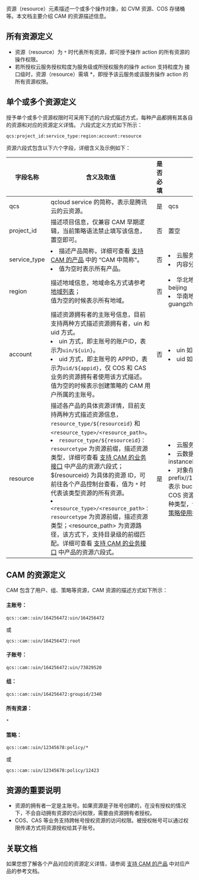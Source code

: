资源（resource）元素描述一个或多个操作对象，如 CVM 资源、COS 存储桶等。本文档主要介绍 CAM 的资源描述信息。

## 所有资源定义

- 资源（resource）为 `*` 时代表所有资源，即可授予操作 action 的所有资源的操作权限。
- 若所授权云服务授权粒度为服务级或所授权服务的操作 action 支持粒度为 接口级时，资源（resource）需填 *，即授予该云服务或该服务操作 action 的所有资源权限。

## 单个或多个资源定义

授予单个或多个资源权限时可采用下述的六段式描述方式，每种产品都拥有其各自的资源和对应的资源定义详情。
六段式定义方式如下所示：

```
qcs:project_id:service_type:region:account:resource
```

资源六段式包含以下六个字段，详细含义及示例如下：

| 字段名称     | 含义及取值                                                   | 是否必填 | 示例                                                         |
| ------------ | ------------------------------------------------------------ | -------- | ------------------------------------------------------------ |
| qcs          | qcloud service 的简称，表示是腾讯云的云资源。                | 是       | qcs                                                          |
| project_id   | 描述项目信息，仅兼容 CAM 早期逻辑，当前策略语法禁止填写该信息，置空即可。 | 否       | 置空                                                         |
| service_type | <li>描述产品简称，详细可查看 [支持 CAM 的产品](https://cloud.tencent.com/document/product/598/10588) 中的 “CAM 中简称”。</li><li>值为空时表示所有产品。</li> | 否       | <li>云服务器为 cvm</li><li>内容分发网络为 cdn</li>           |
| region       | 描述地域信息，地域命名方式请参考  [地域列表](https://cloud.tencent.com/document/api/213/15692#.E5.9C.B0.E5.9F.9F.E5.88.97.E8.A1.A8)；<br/>值为空的时候表示所有地域。 | 否       | <li>华北地区(北京)为 ap-beijing</li><li>华南地区(广州)为 ap-guangzhou</li> |
| account      | 描述资源拥有者的主账号信息，目前支持两种方式描述资源拥有者，uin 和 uid 方式。<li>uin 方式，即主账号的账户ID，表示为`uin/${uin}`。</li><li>uid 方式，即主账号的 APPID，表示为`uid/${appid}`，仅 COS 和 CAS 业务的资源拥有者使用该方式描述。</li>值为空的时候表示创建策略的 CAM 用户所属的主账号。 | 否       | <li>uin 如：uin/12345678</li><li>uid 如：uid/10001234 </li>  |
| resource     | 描述各产品的具体资源详情，目前支持两种方式描述资源信息，`resource_type/${resourceid}` 和 `<resource_type>/<resource_path>`。<li>`resource_type/${resourceid}：resourcetype` 为资源前缀，描述资源类型，详细可查看 [支持 CAM 的业务接口](https://cloud.tencent.com/document/product/598/67350) 中产品的资源六段式；${resourceid} 为具体的资源 ID，可前往各个产品控制台查看，值为 `*` 时代表该类型资源的所有资源。</li><li>`<resource_type>/<resource_path>：resourcetype` 为资源前缀，描述资源类型；<resource_path> 为资源路径，该方式下，支持目录级的前缀匹配。详细可查看 [支持 CAM 的业务接口](https://cloud.tencent.com/document/product/598/67350) 中产品的资源六段式。</li> | 是       | <li>云服务器：instance/ins-1</li><li>云数据库 MySQL：instanceId/cdb-1</li><li>对象存储 COS：prefix//10001234/bucket1/* 表示 bucket1 下的所有文件。COS 资源（resource）支持多种类型，详情请参见 [COS 授权策略使用指引](https://cloud.tencent.com/document/product/436/31923)</li> |

## CAM 的资源定义  

CAM 包含了用户、组、策略等资源，CAM 资源的描述方式如下所示： 

#### 主账号：

```
qcs::cam::uin/164256472:uin/164256472
```

或

```
qcs::cam::uin/164256472:root 
```

#### 子账号：

```
qcs::cam::uin/164256472:uin/73829520
```

#### 组：

```
qcs::cam::uin/164256472:groupid/2340
```

#### 所有资源：

```
*
```

#### 策略：

```
qcs::cam::uin/12345678:policy/*
```

或

```
qcs::cam::uin/12345678:policy/12423
```

## 资源的重要说明

- 资源的拥有者一定是主账号。如果资源是子账号创建的，在没有授权的情况下，不会自动拥有资源的访问权限，需要由资源拥有者授权。
- COS、CAS 等业务支持跨帐号授权资源的访问权限。被授权帐号可以通过权限传递方式将资源授权给其子账号。

## 关联文档

如果您想了解各个产品对应的资源定义详情，请参阅 [支持 CAM 的产品](https://cloud.tencent.com/document/product/598/10588) 中对应产品的参考文档。 
